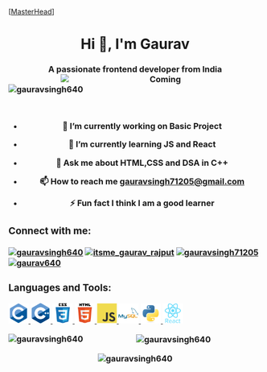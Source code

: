 [[MasterHead](content://media/external/downloads/1000074533)]
<h1 align="center">Hi 👋, I'm Gaurav</h1>
<h3 align="center">A passionate frontend developer from India<cg/h3>
<img align="right" alt="Coming" width="400" src="https://encrypted-tbn0.gstatic.com/images?q=tbn:ANd9GcSQiSg92qCF6KiJn7W4-TNhZvWBvj0GV4nLzVxxus-P5Q&s">

<p align="left"> <img src="https://komarev.com/ghpvc/?username=gauravsingh640&label=Profile%20views&color=0e75b6&style=flat" alt="gauravsingh640" /> </p>

<p align="left"> <a href="https://twitter.com/" target="blank"><img src="https://img.shields.io/twitter/follow/?logo=twitter&style=for-the-badge" alt="" /></a> </p>

- 🔭 I’m currently working on **Basic Project**

- 🌱 I’m currently learning **JS and React**

- 💬 Ask me about **HTML,CSS and DSA in C++**

- 📫 How to reach me **gauravsingh71205@gmail.com**

- ⚡ Fun fact **I think I am a good learner**

<h3 align="left">Connect with me:</h3>
<p align="left">
<a href="https://linkedin.com/in/gauravsingh640" target="blank"><img align="center" src="https://raw.githubusercontent.com/rahuldkjain/github-profile-readme-generator/master/src/images/icons/Social/linked-in-alt.svg" alt="gauravsingh640" height="30" width="40" /></a>
<a href="https://instagram.com/itsme_gaurav_rajput" target="blank"><img align="center" src="https://raw.githubusercontent.com/rahuldkjain/github-profile-readme-generator/master/src/images/icons/Social/instagram.svg" alt="itsme_gaurav_rajput" height="30" width="40" /></a>
<a href="https://www.hackerrank.com/gauravsingh71205" target="blank"><img align="center" src="https://raw.githubusercontent.com/rahuldkjain/github-profile-readme-generator/master/src/images/icons/Social/hackerrank.svg" alt="gauravsingh71205" height="30" width="40" /></a>
<a href="https://www.leetcode.com/gaurav640" target="blank"><img align="center" src="https://raw.githubusercontent.com/rahuldkjain/github-profile-readme-generator/master/src/images/icons/Social/leet-code.svg" alt="gaurav640" height="30" width="40" /></a>
</p>

<h3 align="left">Languages and Tools:</h3>
<p align="left"> <a href="https://www.cprogramming.com/" target="_blank" rel="noreferrer"> <img src="https://raw.githubusercontent.com/devicons/devicon/master/icons/c/c-original.svg" alt="c" width="40" height="40"/> </a> <a href="https://www.w3schools.com/cpp/" target="_blank" rel="noreferrer"> <img src="https://raw.githubusercontent.com/devicons/devicon/master/icons/cplusplus/cplusplus-original.svg" alt="cplusplus" width="40" height="40"/> </a> <a href="https://www.w3schools.com/css/" target="_blank" rel="noreferrer"> <img src="https://raw.githubusercontent.com/devicons/devicon/master/icons/css3/css3-original-wordmark.svg" alt="css3" width="40" height="40"/> </a> <a href="https://www.w3.org/html/" target="_blank" rel="noreferrer"> <img src="https://raw.githubusercontent.com/devicons/devicon/master/icons/html5/html5-original-wordmark.svg" alt="html5" width="40" height="40"/> </a> <a href="https://developer.mozilla.org/en-US/docs/Web/JavaScript" target="_blank" rel="noreferrer"> <img src="https://raw.githubusercontent.com/devicons/devicon/master/icons/javascript/javascript-original.svg" alt="javascript" width="40" height="40"/> </a> <a href="https://www.mysql.com/" target="_blank" rel="noreferrer"> <img src="https://raw.githubusercontent.com/devicons/devicon/master/icons/mysql/mysql-original-wordmark.svg" alt="mysql" width="40" height="40"/> </a> <a href="https://www.python.org" target="_blank" rel="noreferrer"> <img src="https://raw.githubusercontent.com/devicons/devicon/master/icons/python/python-original.svg" alt="python" width="40" height="40"/> </a> <a href="https://reactjs.org/" target="_blank" rel="noreferrer"> <img src="https://raw.githubusercontent.com/devicons/devicon/master/icons/react/react-original-wordmark.svg" alt="react" width="40" height="40"/> </a> </p>

<p><img align="left" src="https://github-readme-stats.vercel.app/api/top-langs?username=gauravsingh640&show_icons=true&locale=en&layout=compact" alt="gauravsingh640" /></p>

<p>&nbsp;<img align="center" src="https://github-readme-stats.vercel.app/api?username=gauravsingh640&show_icons=true&locale=en" alt="gauravsingh640" /></p>

<p><img align="center" src="https://github-readme-streak-stats.herokuapp.com/?user=gauravsingh640&" alt="gauravsingh640" /></p>
